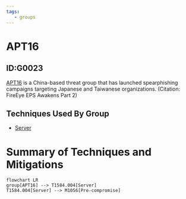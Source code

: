 ```yaml
---
tags:
   - groups
---
```

# APT16
## ID:G0023
[APT16](/mitre/groups/G0023) is a China-based threat group that has launched spearphishing campaigns targeting Japanese and Taiwanese organizations. (Citation: FireEye EPS Awakens Part 2)
## Techniques Used By Group
* [Server](techniques/T1584/004)

# Summary of Techniques and Mitigations
```mermaid
flowchart LR
group[APT16] --> T1584.004[Server]
T1584.004[Server] --> M1056[Pre-compromise]
```